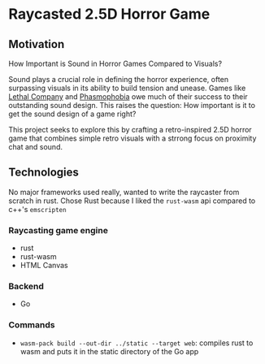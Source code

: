 # Raycasted 2.5D Horror Game

## Motivation

How Important is Sound in Horror Games Compared to Visuals?

Sound plays a crucial role in defining the horror experience, often surpassing visuals in its ability to build tension and unease. Games like [Lethal Company](https://store.steampowered.com/app/1966720/Lethal_Company/) and [Phasmophobia](https://store.steampowered.com/app/739630/Phasmophobia/) owe much of their success to their outstanding sound design. This raises the question: How important is it to get the sound design of a game right?

This project seeks to explore this by crafting a retro-inspired 2.5D horror game that combines simple retro visuals with a strrong focus on proximity chat and sound. 

## Technologies
No major frameworks used really, wanted to write the raycaster from scratch in rust. Chose Rust because I liked the `rust-wasm` api compared to c++'s `emscripten`

### Raycasting game engine
- rust
- rust-wasm
- HTML Canvas

### Backend
- Go

### Commands
* `wasm-pack build --out-dir ../static --target web`: compiles rust to wasm and puts it in the static directory of the Go app
